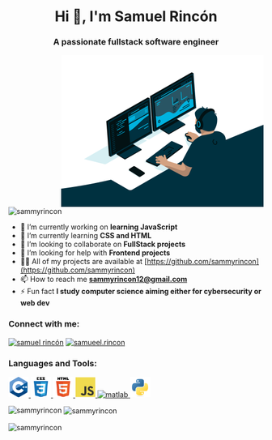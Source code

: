 <h1 align="center">Hi 👋, I'm Samuel Rincón</h1>
<h3 align="center">A passionate fullstack software engineer</h3>

<!-- GIF alineado a la derecha -->
<img align="right" alt="digital marketing" width="400" src="https://github.com/sammyrincon/sammyrincon/blob/main/avento.gif?raw=true"> <!-- Enlace directo al GIF -->


<p align="left"> <img src="https://komarev.com/ghpvc/?username=sammyrincon&label=Profile%20views&color=0e75b6&style=flat" alt="sammyrincon" /> </p>

- 🔭 I’m currently working on **learning JavaScript**
- 🌱 I’m currently learning **CSS and HTML**
- 👯 I’m looking to collaborate on **FullStack projects**
- 🤝 I’m looking for help with **Frontend projects**
- 👨‍💻 All of my projects are available at [https://github.com/sammyrincon](https://github.com/sammyrincon)
- 📫 How to reach me **sammyrincon12@gmail.com**
- ⚡ Fun fact **I study computer science aiming either for cybersecurity or web dev**

<h3 align="left">Connect with me:</h3>
<p align="left">
<a href="https://linkedin.com/in/samuel rincón" target="blank"><img align="center" src="https://raw.githubusercontent.com/rahuldkjain/github-profile-readme-generator/master/src/images/icons/Social/linked-in-alt.svg" alt="samuel rincón" height="30" width="40" /></a>
<a href="https://instagram.com/samueel.rincon" target="blank"><img align="center" src="https://raw.githubusercontent.com/rahuldkjain/github-profile-readme-generator/master/src/images/icons/Social/instagram.svg" alt="samueel.rincon" height="30" width="40" /></a>
</p>

<h3 align="left">Languages and Tools:</h3>
<p align="left"> 
  <a href="https://www.w3schools.com/cpp/" target="_blank" rel="noreferrer"> <img src="https://raw.githubusercontent.com/devicons/devicon/master/icons/cplusplus/cplusplus-original.svg" alt="cplusplus" width="40" height="40"/> </a> 
  <a href="https://www.w3schools.com/css/" target="_blank" rel="noreferrer"> <img src="https://raw.githubusercontent.com/devicons/devicon/master/icons/css3/css3-original-wordmark.svg" alt="css3" width="40" height="40"/> </a> 
  <a href="https://www.w3.org/html/" target="_blank" rel="noreferrer"> <img src="https://raw.githubusercontent.com/devicons/devicon/master/icons/html5/html5-original-wordmark.svg" alt="html5" width="40" height="40"/> </a> 
  <a href="https://developer.mozilla.org/en-US/docs/Web/JavaScript" target="_blank" rel="noreferrer"> <img src="https://raw.githubusercontent.com/devicons/devicon/master/icons/javascript/javascript-original.svg" alt="javascript" width="40" height="40"/> </a> 
  <a href="https://www.mathworks.com/" target="_blank" rel="noreferrer"> <img src="https://upload.wikimedia.org/wikipedia/commons/2/21/Matlab_Logo.png" alt="matlab" width="40" height="40"/> </a> 
  <a href="https://www.python.org" target="_blank" rel="noreferrer"> <img src="https://raw.githubusercontent.com/devicons/devicon/master/icons/python/python-original.svg" alt="python" width="40" height="40"/> </a> 
</p>

<p><img align="left" src="https://github-readme-stats.vercel.app/api/top-langs?username=sammyrincon&show_icons=true&locale=en&layout=compact" alt="sammyrincon" /></p>

<p>&nbsp;<img align="center" src="https://github-readme-stats.vercel.app/api?username=sammyrincon&show_icons=true&locale=en" alt="sammyrincon" /></p>

<p><img align="center" src="https://github-readme-streak-stats.herokuapp.com/?user=sammyrincon&" alt="sammyrincon" /></p>
